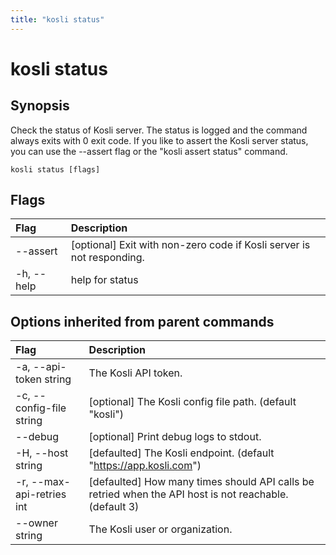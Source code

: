 ```yaml
---
title: "kosli status"
---
```


# kosli status

## Synopsis

Check the status of Kosli server. 
The status is logged and the command always exits with 0 exit code.
If you like to assert the Kosli server status, you can use the --assert flag or the "kosli assert status" command.

```shell
kosli status [flags]
```

## Flags
| Flag | Description |
| :--- | :--- |
|        --assert  |  [optional] Exit with non-zero code if Kosli server is not responding.  |
|    -h, --help  |  help for status  |


## Options inherited from parent commands
| Flag | Description |
| :--- | :--- |
|    -a, --api-token string  |  The Kosli API token.  |
|    -c, --config-file string  |  [optional] The Kosli config file path. (default "kosli")  |
|        --debug  |  [optional] Print debug logs to stdout.  |
|    -H, --host string  |  [defaulted] The Kosli endpoint. (default "https://app.kosli.com")  |
|    -r, --max-api-retries int  |  [defaulted] How many times should API calls be retried when the API host is not reachable. (default 3)  |
|        --owner string  |  The Kosli user or organization.  |


